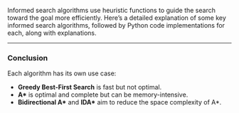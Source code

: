 Informed search algorithms use heuristic functions to guide the search toward the goal more efficiently. Here’s a detailed explanation of some key informed search algorithms, followed by Python code implementations for each, along with explanations.




---

### Conclusion
Each algorithm has its own use case:
- **Greedy Best-First Search** is fast but not optimal.
- **A\*** is optimal and complete but can be memory-intensive.
- **Bidirectional A\*** and **IDA\*** aim to reduce the space complexity of A\*.